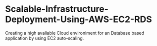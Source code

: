 # Scalable-Infrastructure-Deployment-Using-AWS-EC2-RDS
Creating a high avaliable Cloud environiment for an Database based application by using EC2 auto-scaling. 
